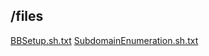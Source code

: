 ## /files
  
[BBSetup.sh.txt](files/BBSetup.sh.txt)
[SubdomainEnumeration.sh.txt](files/SubdomainEnumeration.sh.txt)

